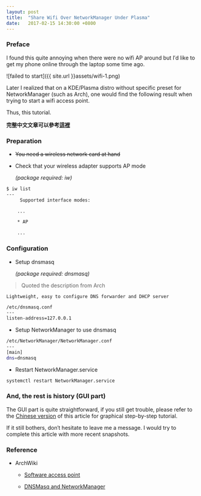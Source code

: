 ```yaml
---
layout: post
title:  "Share Wifi Over NetworkManager Under Plasma"
date:   2017-02-15 14:30:00 +0800
---
```


### Preface

I found this quite annoying when there were no wifi AP around but I′d like to get my phone online through the laptop some time ago.

![failed to start]({{ site.url }}assets/wifi-1.png)

Later I realized that on a KDE/Plasma distro without specific preset for NetworkManager (such as Arch), one would find the following result when trying to start a wifi access point.

Thus, this tutorial.

**完整中文文章可以參考[這裡](https://chakra-zh.blogspot.tw/2015/11/kde-networkmanager-wifi.html)**

### Preparation

- ~~You need a wireless network card at hand~~

- Check that your wireless adapter supports AP mode

    _(package required: iw)_

```bash
$ iw list
---
     Supported interface modes:

    ...

    * AP

    ...
```

### Configuration

- Setup dnsmasq

    _(package required: dnsmasq)_

> Quoted the description from Arch
```
Lightweight, easy to configure DNS forwarder and DHCP server
```

```bash
/etc/dnsmasq.conf
---
listen-address=127.0.0.1
```

- Setup NetworkManager to use dnsmasq

```bash
/etc/NetworkManager/NetworkManager.conf 
---
[main]
dns=dnsmasq
```

- Restart NetworkManager.service

```bash
systemctl restart NetworkManager.service
```

### And, the rest is history (GUI part)

The GUI part is quite straightforward, if you still get trouble, please refer to the [Chinese version](https://chakra-zh.blogspot.tw/2015/11/kde-networkmanager-wifi.html) of this article for graphical step-by-step tutorial.

If it still bothers, don′t hesitate to leave me a message. I would try to complete this article with more recent snapshots.

### Reference

- ArchWiki

    - [Software access point](https://wiki.archlinux.org/index.php/software_access_point)

    - [DNSMasq and NetworkManager](https://wiki.archlinux.org/index.php/Dnsmasq#NetworkManager)
